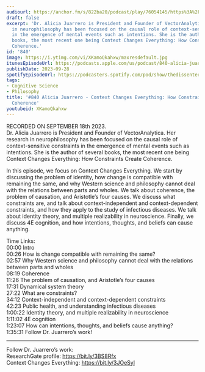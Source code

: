 ```yaml
---
audiourl: https://anchor.fm/s/822ba20/podcast/play/76054145/https%3A%2F%2Fd3ctxlq1ktw2nl.cloudfront.net%2Fstaging%2F2023-8-18%2Fc7aca338-cc86-bd75-6c5e-573c5354a47f.m4a
draft: false
excerpt: 'Dr. Alicia Juarrero is President and Founder of VectorAnalytica. Her research
  in neurophilosophy has been focused on the causal role of context-sensitive constraints
  in the emergence of mental events such as intentions. She is the author of several
  books, the most recent one being Context Changes Everything: How Constraints Create
  Coherence.'
id: '840'
image: https://i.ytimg.com/vi/XKamoQkahxw/maxresdefault.jpg
itunesEpisodeUrl: https://podcasts.apple.com/us/podcast/840-alicia-juarrero-context-changes-everything-how/id1451347236?i=1000629556122&uo=4
publishDate: 2023-09-28
spotifyEpisodeUrl: https://podcasters.spotify.com/pod/show/thedissenter/episodes/840-Alicia-Juarrero---Context-Changes-Everything-How-Constraints-Create-Coherence-e29fg61
tags:
- Cognitive Science
- Philosophy
title: '#840 Alicia Juarrero - Context Changes Everything: How Constraints Create
  Coherence'
youtubeid: XKamoQkahxw
---
```

<div class="timelinks">

RECORDED ON SEPTEMBER 18th 2023.  
Dr. Alicia Juarrero is President and Founder of VectorAnalytica. Her research in neurophilosophy has been focused on the causal role of context-sensitive constraints in the emergence of mental events such as intentions. She is the author of several books, the most recent one being Context Changes Everything: How Constraints Create Coherence.

In this episode, we focus on Context Changes Everything. We start by discussing the problem of identity, how change is compatible with remaining the same, and why Western science and philosophy cannot deal with the relations between parts and wholes. We talk about coherence, the problem of causation, and Aristotle’s four causes. We discuss what constraints are, and talk about context-independent and context-dependent constraints, and how they apply to the study of infectious diseases. We talk about identity theory, and multiple realizability in neuroscience. Finally, we discuss 4E cognition, and how intentions, thoughts, and beliefs can cause anything.

Time Links:  
<time>00:00</time> Intro  
<time>00:26</time> How is change compatible with remaining the same?  
<time>02:57</time> Why Western science and philosophy cannot deal with the relations between parts and wholes  
<time>08:19</time> Coherence  
<time>11:26</time> The problem of causation, and Aristotle’s four causes  
<time>17:31</time> Dynamical system theory  
<time>27:22</time> What are constraints?  
<time>34:12</time> Context-independent and context-dependent constraints  
<time>42:23</time> Public health, and understanding infectious diseases  
<time>1:00:22</time> Identity theory, and multiple realizability in neuroscience  
<time>1:11:02</time> 4E cognition  
<time>1:23:07</time> How can intentions, thoughts, and beliefs cause anything?  
<time>1:35:31</time> Follow Dr. Juarrero’s work!

---

Follow Dr. Juarrero’s work:  
ResearchGate profile: https://bit.ly/3BS8Rfx  
Context Changes Everything: https://bit.ly/3JOeSyl
</div>

